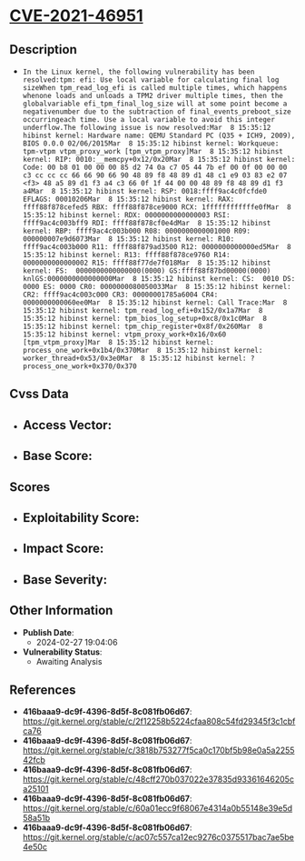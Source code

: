 
# [CVE-2021-46951](https://cve.mitre.org/cgi-bin/cvename.cgi?name=CVE-2021-46951)

## Description

- `In the Linux kernel, the following vulnerability has been resolved:tpm: efi: Use local variable for calculating final log sizeWhen tpm_read_log_efi is called multiple times, which happens whenone loads and unloads a TPM2 driver multiple times, then the globalvariable efi_tpm_final_log_size will at some point become a negativenumber due to the subtraction of final_events_preboot_size occurringeach time. Use a local variable to avoid this integer underflow.The following issue is now resolved:Mar  8 15:35:12 hibinst kernel: Hardware name: QEMU Standard PC (Q35 + ICH9, 2009), BIOS 0.0.0 02/06/2015Mar  8 15:35:12 hibinst kernel: Workqueue: tpm-vtpm vtpm_proxy_work [tpm_vtpm_proxy]Mar  8 15:35:12 hibinst kernel: RIP: 0010:__memcpy+0x12/0x20Mar  8 15:35:12 hibinst kernel: Code: 00 b8 01 00 00 00 85 d2 74 0a c7 05 44 7b ef 00 0f 00 00 00 c3 cc cc cc 66 66 90 66 90 48 89 f8 48 89 d1 48 c1 e9 03 83 e2 07 <f3> 48 a5 89 d1 f3 a4 c3 66 0f 1f 44 00 00 48 89 f8 48 89 d1 f3 a4Mar  8 15:35:12 hibinst kernel: RSP: 0018:ffff9ac4c0fcfde0 EFLAGS: 00010206Mar  8 15:35:12 hibinst kernel: RAX: ffff88f878cefed5 RBX: ffff88f878ce9000 RCX: 1ffffffffffffe0fMar  8 15:35:12 hibinst kernel: RDX: 0000000000000003 RSI: ffff9ac4c003bff9 RDI: ffff88f878cf0e4dMar  8 15:35:12 hibinst kernel: RBP: ffff9ac4c003b000 R08: 0000000000001000 R09: 000000007e9d6073Mar  8 15:35:12 hibinst kernel: R10: ffff9ac4c003b000 R11: ffff88f879ad3500 R12: 0000000000000ed5Mar  8 15:35:12 hibinst kernel: R13: ffff88f878ce9760 R14: 0000000000000002 R15: ffff88f77de7f018Mar  8 15:35:12 hibinst kernel: FS:  0000000000000000(0000) GS:ffff88f87bd00000(0000) knlGS:0000000000000000Mar  8 15:35:12 hibinst kernel: CS:  0010 DS: 0000 ES: 0000 CR0: 0000000080050033Mar  8 15:35:12 hibinst kernel: CR2: ffff9ac4c003c000 CR3: 00000001785a6004 CR4: 0000000000060ee0Mar  8 15:35:12 hibinst kernel: Call Trace:Mar  8 15:35:12 hibinst kernel: tpm_read_log_efi+0x152/0x1a7Mar  8 15:35:12 hibinst kernel: tpm_bios_log_setup+0xc8/0x1c0Mar  8 15:35:12 hibinst kernel: tpm_chip_register+0x8f/0x260Mar  8 15:35:12 hibinst kernel: vtpm_proxy_work+0x16/0x60 [tpm_vtpm_proxy]Mar  8 15:35:12 hibinst kernel: process_one_work+0x1b4/0x370Mar  8 15:35:12 hibinst kernel: worker_thread+0x53/0x3e0Mar  8 15:35:12 hibinst kernel: ? process_one_work+0x370/0x370`

## Cvss Data

- **Access Vector**:
  - 
- **Base Score**:
  - 

## Scores

- **Exploitability Score**:
  - 
- **Impact Score**:
  - 
- **Base Severity**:
  - 

## Other Information

- **Publish Date**:
  - 2024-02-27 19:04:06
- **Vulnerability Status**:
  - Awaiting Analysis

## References

- **416baaa9-dc9f-4396-8d5f-8c081fb06d67**: https://git.kernel.org/stable/c/2f12258b5224cfaa808c54fd29345f3c1cbfca76
- **416baaa9-dc9f-4396-8d5f-8c081fb06d67**: https://git.kernel.org/stable/c/3818b753277f5ca0c170bf5b98e0a5a225542fcb
- **416baaa9-dc9f-4396-8d5f-8c081fb06d67**: https://git.kernel.org/stable/c/48cff270b037022e37835d93361646205ca25101
- **416baaa9-dc9f-4396-8d5f-8c081fb06d67**: https://git.kernel.org/stable/c/60a01ecc9f68067e4314a0b55148e39e5d58a51b
- **416baaa9-dc9f-4396-8d5f-8c081fb06d67**: https://git.kernel.org/stable/c/ac07c557ca12ec9276c0375517bac7ae5be4e50c
